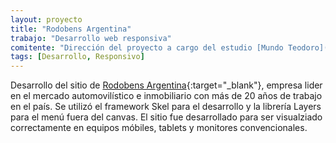 ```yaml
---
layout: proyecto
title: "Rodobens Argentina"
trabajo: "Desarrollo web responsiva"
comitente: "Dirección del proyecto a cargo del estudio [Mundo Teodoro](http://mundoteodoro.com)."
tags: [Desarrollo, Responsivo]
---
```


Desarrollo del sitio de [Rodobens Argentina](www.rodobens.com.ar){:target="_blank"}, empresa lider en el mercado automovilístico e inmobiliario con más de 20 años de trabajo en el país.
Se utilizó el framework Skel para el desarrollo y la librería Layers para el menú fuera del canvas.
El sitio fue desarrollado para ser visualziado correctamente en equipos móbiles, tablets y monitores convencionales.
